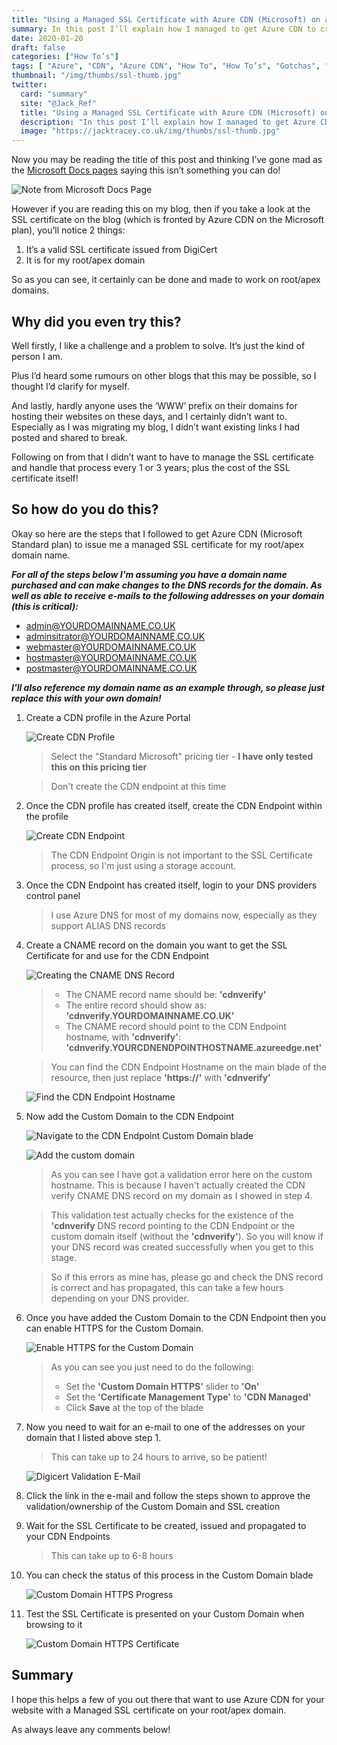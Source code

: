 ```yaml
---
title: "Using a Managed SSL Certificate with Azure CDN (Microsoft) on a Root Apex Domain"
summary: In this post I’ll explain how I managed to get Azure CDN to create and manage the SSL certificate for my root apex domain
date: 2020-01-20
draft: false
categories: ["How To’s"]
tags: [ "Azure", "CDN", "Azure CDN", "How To", "How To’s", "Gotchas", "DNS", "Domains", "SSL", "Certificates" ]
thumbnail: "/img/thumbs/ssl-thumb.jpg"
twitter:
  card: "summary"
  site: "@Jack_Ref"
  title: "Using a Managed SSL Certificate with Azure CDN (Microsoft) on a Root/Apex Domain"
  description: "In this post I’ll explain how I managed to get Azure CDN to create and manage the SSL certificate for my root/apex domain"
  image: "https://jacktracey.co.uk/img/thumbs/ssl-thumb.jpg"
---
```


Now you may be reading the title of this post and thinking I’ve gone mad as the [Microsoft Docs pages](https://docs.microsoft.com/en-us/azure/cdn/cdn-custom-ssl?tabs=option-1-default-enable-https-with-a-cdn-managed-certificate#prerequisites) saying this isn’t something you can do!

![Note from Microsoft Docs Page](/img/az-cdn-root-ssl-1.png)

However if you are reading this on my blog, then if you take a look at the SSL certificate on the blog (which is fronted by Azure CDN on the Microsoft plan), you’ll notice 2 things:

1. It’s a valid SSL certificate issued from DigiCert
2. It is for my root/apex domain

So as you can see, it certainly can be done and made to work on root/apex domains. 

## Why did you even try this?

Well firstly, I like a challenge and a problem to solve. It’s just the kind of person I am. 

Plus I’d heard some rumours on other blogs that this may be possible, so I thought I’d clarify for myself. 

And lastly, hardly anyone uses the ‘WWW’ prefix on their domains for hosting their websites on these days, and I certainly didn’t want to. Especially as I was migrating my blog, I didn’t want existing links I had posted and shared to break. 

Following on from that I didn’t want to have to manage the SSL certificate and handle that process every 1 or 3 years; plus the cost of the SSL certificate itself!

## So how do you do this?

Okay so here are the steps that I followed to get Azure CDN (Microsoft Standard plan) to issue me a managed SSL certificate for my root/apex domain name. 

***For all of the steps below I'm assuming you have a domain name purchased and can make changes to the DNS records for the domain. As well as able to receive e-mails to the following addresses on your domain (this is critical):***
- admin@YOURDOMAINNAME.CO.UK
- adminsitrator@YOURDOMAINNAME.CO.UK
- webmaster@YOURDOMAINNAME.CO.UK
- hostmaster@YOURDOMAINNAME.CO.UK
- postmaster@YOURDOMAINNAME.CO.UK

***I'll also reference my domain name as an example through, so please just replace this with your own domain!***

1. Create a CDN profile in the Azure Portal
   
   ![Create CDN Profile](/img/az-cdn-root-ssl-demo-1.png)
   
   > Select the "Standard Microsoft" pricing tier - **I have only tested this on this pricing tier**

   > Don't create the CDN endpoint at this time

2. Once the CDN profile has created itself, create the CDN Endpoint within the profile

   ![Create CDN Endpoint](/img/az-cdn-root-ssl-demo-2.png)

   > The CDN Endpoint Origin is not important to the SSL Certificate process, so I'm just using a storage account.

3. Once the CDN Endpoint has created itself, login to your DNS providers control panel
   
   > I use Azure DNS for most of my domains now, especially as they support ALIAS DNS records

4. Create a CNAME record on the domain you want to get the SSL Certificate for and use for the CDN Endpoint
   
   ![Creating the CNAME DNS Record](/img/az-cdn-root-ssl-demo-3.png)
   
   > - The CNAME record name should be: **'cdnverify'**
   > - The entire record should show as: **'cdnverify.YOURDOMAINNAME.CO.UK'**
   > - The CNAME record should point to the CDN Endpoint hostname, with **'cdnverify'**: **'cdnverify.YOURCDNENDPOINTHOSTNAME.azureedge.net'**

   > You can find the CDN Endpoint Hostname on the main blade of the resource, then just replace **'https://'** with **'cdnverify'**

   ![Find the CDN Endpoint Hostname](/img/az-cdn-root-ssl-demo-4.png)

5. Now add the Custom Domain to the CDN Endpoint
   
   ![Navigate to the CDN Endpoint Custom Domain blade](/img/az-cdn-root-ssl-demo-5.png)

   ![Add the custom domain](/img/az-cdn-root-ssl-demo-6.png)

   > As you can see I have got a validation error here on the custom hostname. This is because I haven't actually created the CDN verify CNAME DNS record on my domain as I showed in step 4.

   > This validation test actually checks for the existence of the **'cdnverify** DNS record pointing to the CDN Endpoint or the custom domain itself (without the **'cdnverify'**). So you will know if your DNS record was created successfully when you get to this stage.

   > So if this errors as mine has, please go and check the DNS record is correct and has propagated, this can take a few hours depending on your DNS provider.

6. Once you have added the Custom Domain to the CDN Endpoint then you can enable HTTPS for the Custom Domain.
   
   ![Enable HTTPS for the Custom Domain](/img/az-cdn-root-ssl-demo-7.png)

   > As you can see you just need to do the following:
   > - Set the **'Custom Domain HTTPS'** slider to **'On'**
   > - Set the **'Certificate Management Type'** to **'CDN Managed'**
   > - Click **Save** at the top of the blade

7. Now you need to wait for an e-mail to one of the addresses on your domain that I listed above step 1. 
   
   > This can take up to 24 hours to arrive, so be patient!
   
   ![Digicert Validation E-Mail](/img/az-cdn-root-ssl-demo-8.png)

8. Click the link in the e-mail and follow the steps shown to approve the validation/ownership of the Custom Domain and SSL creation
9. Wait for the SSL Certificate to be created, issued and propagated to your CDN Endpoints 
  
   > This can take up to 6-8 hours

10. You can check the status of this process in the Custom Domain blade
    
    ![Custom Domain HTTPS Progress](/img/az-cdn-root-ssl-demo-9.png)

11. Test the SSL Certificate is presented on your Custom Domain when browsing to it
    
    ![Custom Domain HTTPS Certificate](/img/az-cdn-root-ssl-demo-10.png)

## Summary

I hope this helps a few of you out there that want to use Azure CDN for your website with a Managed SSL certificate on your root/apex domain.

As always leave any comments below!